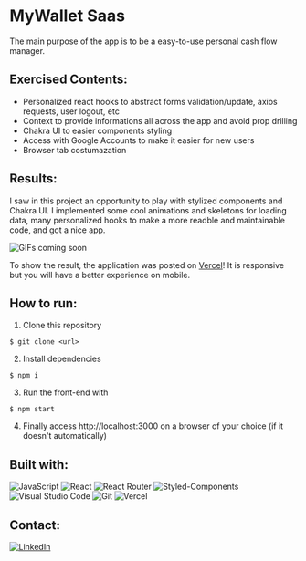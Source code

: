 # **MyWallet Saas**

The main purpose of the app is to be a easy-to-use personal cash flow manager.

## **Exercised Contents**:

-   Personalized react hooks to abstract forms validation/update, axios requests, user logout, etc
-   Context to provide informations all across the app and avoid prop drilling
-   Chakra UI to easier components styling
-   Access with Google Accounts to make it easier for new users
-   Browser tab costumazation

## **Results**:

I saw in this project an opportunity to play with stylized components and Chakra UI. I implemented some cool animations and skeletons for loading data, many personalized hooks to make a more readble and maintainable code, and got a nice app.

![GIFs coming soon]()

To show the result, the application was posted on [Vercel](https://mywallet-snowy.vercel.app/)! It is responsive but you will have a better experience on mobile.

## **How to run**:

1. Clone this repository

```
$ git clone <url>
```

2. Install dependencies

```
$ npm i
```

3. Run the front-end with

```
$ npm start
```

4. Finally access http://localhost:3000 on a browser of your choice (if it doesn't automatically)

## Built with:

![JavaScript](https://img.shields.io/badge/JavaScript-F7DF1E?style=for-the-badge&logo=javascript&logoColor=black)
![React](https://img.shields.io/badge/React-20232A?style=for-the-badge&logo=react&logoColor=61DAFB)
![React Router](https://img.shields.io/badge/React_Router-CA4245?style=for-the-badge&logo=react-router&logoColor=white)
![Styled-Components](https://img.shields.io/badge/styled--components-DB7093?style=for-the-badge&logo=styled-components&logoColor=white)
![Visual Studio Code](https://img.shields.io/badge/Visual_Studio_Code-0078D4?style=for-the-badge&logo=visual%20studio%20code&logoColor=white)
![Git](https://img.shields.io/badge/GIT-E44C30?style=for-the-badge&logo=git&logoColor=white)
![Vercel](https://img.shields.io/badge/Vercel-000000?style=for-the-badge&logo=vercel&logoColor=white)

## Contact:

[![LinkedIn][linkedin-shield]][linkedin-url]

[linkedin-shield]: https://img.shields.io/badge/LinkedIn-0077B5?style=for-the-badge&logo=linkedin&logoColor=white
[linkedin-url]: https://www.linkedin.com/in/domingosmiguel/
